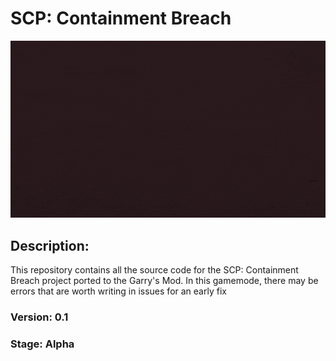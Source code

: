# SCP: Containment Breach
![](github/cb2.gif)
## Description:
This repository contains all the source code for the SCP: Containment Breach project ported to the Garry's Mod.
In this gamemode, there may be errors that are worth writing in issues for an early fix
### Version: 0.1
### Stage: Alpha
